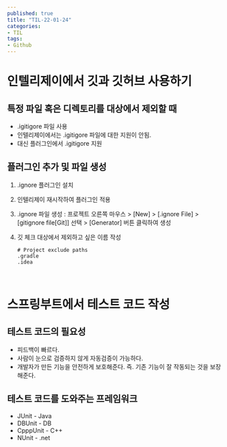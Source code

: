 ```yaml
---
published: true
title: "TIL-22-01-24"
categories: 
- TIL
tags:
- Github
---
```


# 인텔리제이에서 깃과 깃허브 사용하기

## 특정 파일 혹은 디렉토리를 대상에서 제외할 때

* .igitigore 파일 사용
* 인텔리제이에서는 .igitigore 파일에 대한 지원이 안됨.
* 대신 플러그인에서 .igitigore 지원

##  플러그인 추가 및 파일 생성
1) .ignore 플러그인 설치
2) 인텔리제이 재시작하여 플러그인 적용
3) .ignore 파일 생성 : 프로젝트 오른쪽 마우스 > [New] > [.ignore File] > [gitignore file[Git]] 선택 > [Generator] 버튼 클릭하여 생성
4) 깃 체크 대상에서 제외하고 싶은 이름 작성

   ```
   # Project exclude paths
   .gradle
   .idea
   ```
<br>

# 스프링부트에서 테스트 코드 작성
## 테스트 코드의 필요성
* 피드백이 빠르다. 
* 사람이 눈으로 검증하지 않게 자동검증이 가능하다. 
* 개발자가 만든 기능을 안전하게 보호해준다. 즉. 기존 기능이 잘 작동되는 것을 보장해준다.
  
## 테스트 코드를 도와주는 프레임워크
* JUnit - Java
* DBUnit - DB
* CpppUnit - C++
* NUnit - .net
